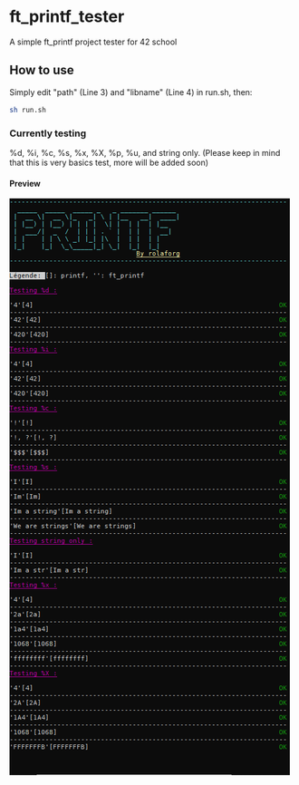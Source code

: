 # ft_printf_tester
A simple ft_printf project tester for 42 school

## How to use
Simply edit "path" (Line 3) and "libname" (Line 4) in run.sh, then:
``` bash
sh run.sh
```
### Currently testing
%d, %i, %c, %s, %x, %X, %p, %u, and string only.
(Please keep in mind that this is very basics test, more will be added soon)

#### Preview
![Screen Shot](https://github.com/romslf/ft_printf_tester/blob/master/screenshot.PNG?raw=true)
